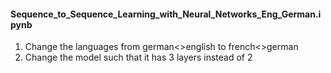 <h4>Sequence_to_Sequence_Learning_with_Neural_Networks_Eng_German.ipynb</h4>

1. Change the languages from german<>english to french<>german 
2. Change the model such that it has 3 layers instead of 2

